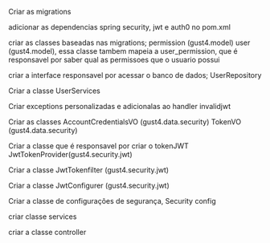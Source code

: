 Criar as migrations

adicionar as dependencias spring security, jwt e auth0 no pom.xml

criar as classes baseadas nas migrations; 
	permission (gust4.model)
	user (gust4.model), essa classe tambem mapeia a user_permission, que é responsavel por 
		saber qual as permissoes que o usuario possui

criar a interface responsavel por acessar o banco de dados;
	UserRepository
	
Criar a classe UserServices
	
Criar exceptions personalizadas e adicionalas ao handler
	invalidjwt

Criar as classes 
	AccountCredentialsVO (gust4.data.security)
	TokenVO (gust4.data.security)
	
Criar a classe que é responsavel por criar o tokenJWT
	JwtTokenProvider(gust4.security.jwt)

Criar a classe JwtTokenfilter (gust4.security.jwt)

Criar a classe JwtConfigurer (gust4.security.jwt)

Criar a classe de configurações de segurança, Security config

criar classe services

criar a classe controller

	
